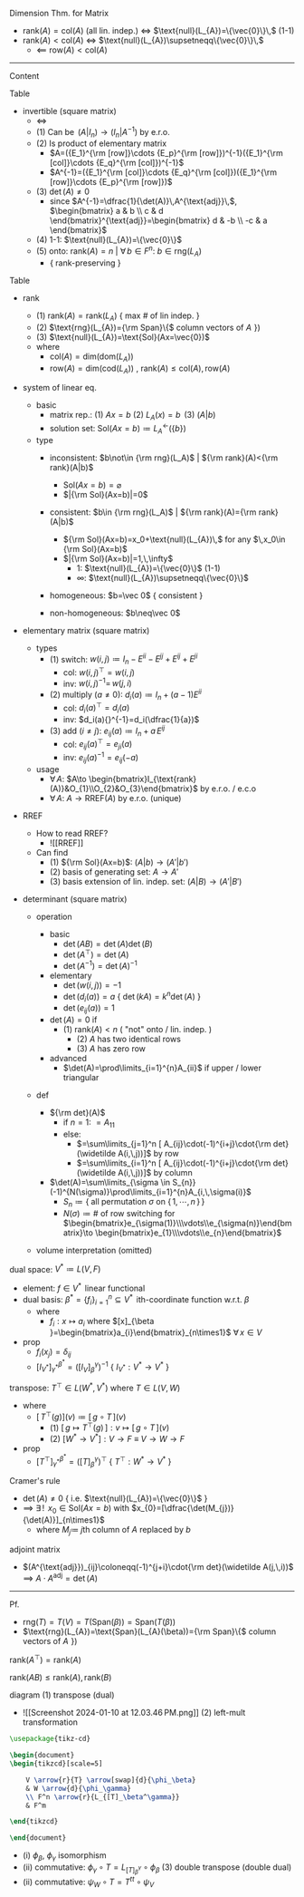
Dimension Thm. for Matrix
- $\text{rank}(A)=\text{col}(A)$ (all lin. indep.) $\iff$ $\text{null}(L_{A})=\{\vec{0}\}\,$ (1-1)
- $\text{rank}(A)<\text{col}(A)$ $\iff$ $\text{null}(L_{A})\supsetneqq\{\vec{0}\}\,$
	- $\impliedby$ $\text{row}(A)<\text{col}(A)$

---

Content


Table
- invertible (square matrix)
	- $\iff$ 
	- (1) Can be $\,(A|I_{n})\to(I_{n}|A^{-1})$  by e.r.o.
	- (2) Is product of elementary matrix
		- $A=({E_1}^{\rm [row]}\cdots {E_p}^{\rm [row]})^{-1}({E_1}^{\rm [col]}\cdots {E_q}^{\rm [col]})^{-1}$
		- $A^{-1}=({E_1}^{\rm [col]}\cdots {E_q}^{\rm [col]})({E_1}^{\rm [row]}\cdots {E_p}^{\rm [row]})$
	- (3) $\det(A)\neq 0$
		- since  $A^{-1}=\dfrac{1}{\det(A)}\,A^{\text{adj}}\,$, $\begin{bmatrix} a & b \\ c & d \end{bmatrix}^{\text{adj}}=\begin{bmatrix} d & -b \\ -c & a \end{bmatrix}$
	- (4) 1-1:   $\text{null}(L_{A})=\{\vec{0}\}$
	- (5) onto:  $\text{rank}(A)=n$ | $\forall\,b \in F^{n}$: $b\in \text{rng}(L_{A})$
		- { rank-preserving }

Table
- rank
	- (1) $\text{rank}(A)=\text{rank}(L_{A})$   { max $\#$ of lin indep. }
	- (2) $\text{rng}(L_{A})={\rm Span}\{$ column vectors of $A\,\,\})$ 
	- (3) $\text{null}(L_{A})=\text{Sol}(Ax=\vec{0})$ 
	- where
		- $\text{col}(A)=\text{dim}(\text{dom}(L_{A}))$
		- $\text{row}(A)=\text{dim}(\text{cod}(L_{A}))$ ,  $\text{rank}(A)\leq \text{col}(A),\,\text{row}(A)$
	
- system of linear eq.
	- basic
		- matrix rep.:  (1) $Ax=b$  (2) $L_{A}(x)=b\,$ (3) $(A|b)$
		- solution set:  $\text{Sol}(Ax=b)\coloneqq L_{A}^{\leftarrow}(\{b\})$
	- type
		- inconsistent:  $b\not\in {\rm rng}(L_A)$ | ${\rm rank}(A)<{\rm rank}(A|b)$
			- $\text{Sol}(Ax=b)=\varnothing$
			- $|{\rm Sol}(Ax=b)|=0$
		- consistent:    $b\in {\rm rng}(L_A)$ | ${\rm rank}(A)={\rm rank}(A|b)$
			- ${\rm Sol}(Ax=b)=x_0+\text{null}(L_{A})\,$ for any $\,x_0\in {\rm Sol}(Ax=b)$
			- $|{\rm Sol}(Ax=b)|=1,\,\infty$
				- $1$:   $\text{null}(L_{A})=\{\vec{0}\}$  (1-1)
				- $\infty$:  $\text{null}(L_{A})\supsetneqq\{\vec{0}\}$
			
		- homogeneous:      $b=\vec 0$  { consistent }
		- non-homogeneous:  $b\neq\vec 0$
	
- elementary matrix (square matrix)
	- types
		- (1) switch:  $w(i,\,j)\coloneqq I_n-E^{ii}-E^{jj}+E^{ij}+E^{ji}$
			- col: $w(i,\,j)^{\top}=w(i,\,j)$
			- inv: $w(i,\,j)^{-1}=\,w(j,\,i)$
		- (2) multiply ($a\neq 0$):  $d_i(a)\coloneqq I_n+(a-1)E^{ii}\,$
			- col: $d_{i}(a){^{\top}}=d_{i}(a)$
			- inv: $d_i(a){}^{-1}=d_i(\dfrac{1}{a})$
		- (3) add ($i\neq j$):   $e_{ij}(a)\coloneqq I_n+a\,E^{ij}\;$
			- col: $e_{ij}(a){^{\top}}=e_{ji}(a)$
			- inv: $e_{ij}(a)^{-1}=e_{ij}(-a)$
	- usage
		- $\forall\,A$:  $A\to \begin{bmatrix}I_{\text{rank}(A)}&O_{1}\\O_{2}&O_{3}\end{bmatrix}$  by  e.r.o. / e.c.o
		- $\forall\,A$:  $A\to \text{RREF}(A)$  by  e.r.o. (unique)
	
- RREF
	- How to read RREF?
		- ![[RREF]]
	- Can find
		- (1) ${\rm Sol}(Ax=b)$:  $(A|b)\to(A'|b')$
		- (2) basis of generating set:  $A\to A'$
		- (3) basis extension of lin. indep. set:  $(A|B)\to(A'|B')$

- determinant (square matrix)
	- operation
		- basic
			- $\det(AB)=\det(A)\det(B)$
			- $\det(A^{\top})=\det(A)$
			- $\det(A^{-1})=\det(A)^{-1}$
		- elementary
			- $\det(w(i,\,j))=-1$
			- $\det(d_{i}(a))=a$  { $\det(kA)=k^{n}\det(A)$ }
			- $\det(e_{ij}(a))=1$
		- $\det(A)=0$  if
			- (1) $\text{rank}(A)<n$  ( "not" onto / lin. indep. )
				- (2) $A$ has two identical rows
				- (3) $A$ has zero row
		- advanced
			- $\det(A)=\prod\limits_{i=1}^{n}A_{ii}$  if  upper / lower triangular
	- def
		- ${\rm det}(A)$
			- if $n=1$:  $=A_{11}$  
			- else:
				- $=\sum\limits_{j=1}^n [ A_{ij}\cdot(-1)^{i+j}\cdot{\rm det}(\widetilde A(i,\,j))]$  by row
				- $=\sum\limits_{i=1}^n [ A_{ij}\cdot(-1)^{i+j}\cdot{\rm det}(\widetilde A(i,\,j))]$  by column
		- $\det(A)=\sum\limits_{\sigma \in S_{n}}(-1)^{N(\sigma)}\prod\limits_{i=1}^{n}A_{i,\,\sigma(i)}$
			- $S_{n}\coloneqq\{\;$all permutation $\sigma$ on $\{\,1,\,\cdots,\,n\,\}\,\}$
			- ${N(\sigma)}\coloneqq\#$ of row switching for $\begin{bmatrix}e_{\sigma(1)}\\\vdots\\e_{\sigma(n)}\end{bmatrix}\to \begin{bmatrix}e_{1}\\\vdots\\e_{n}\end{bmatrix}$
		
	- volume interpretation (omitted)



dual space:  $V^{*}\coloneqq L(V,\,F)\,$
- element:     $f\in V^{*}\,$ linear functional
- dual basis:  $\beta ^{*}=\big\{f_{i}\big\}_{i=1}^{n}\subseteq V^{*}\,$ ith-coordinate function w.r.t. $\beta$
	- where
		- $f_{i}:x\mapsto a_{i}$  where  $[x]_{\beta }=\begin{bmatrix}a_{i}\end{bmatrix}_{n\times1}$  $\forall\,x \in V$
- prop
	- $f_{i}(x_{j})=\delta_{ij}$
	- $[I_{V^{*}}]_{\gamma^{*}}^{\beta^{*}}=([I_{V}]_{\beta}^{\gamma})^{-1}$  { $I_{V^{*}}:V^{*}\to V^{*}$ }


transpose:  $T^{\top}\in L(W^{*},\,V^{*})$  where  $T \in L(V,\,W)$
- where
	- $[\,T^{\top}(g)](v)\coloneqq [\,g\circ T\,](v)$
		- (1) $[\,g\mapsto T^{\top}(g)\,]:v\mapsto [\,g\circ T\,](v)$
		- (2) $[W^{*}\to V^{*}]:V\to F$  $\equiv$  $V\to W\to F$
- prop
	- $[T^{\top}]_{\gamma^{*}}^{\beta^{*}}=([T]_{\beta}^{\gamma})^{\top}$  { $T^{\top}:W^{*}\to V^{*}$ }

Cramer's rule
- $\det(A)\neq 0$  { i.e. $\text{null}(L_{A})=\{\vec{0}\}$ }
- $\implies$ $\exists\,!\,$ $x_{0}\in \text{Sol}(Ax=b)$  with  $x_{0}=[\dfrac{\det(M_{j})}{\det(A)}]_{n\times1}$
	- where  $M_{j}\coloneqq$  $j$th column of $A$ replaced by $b$
 
adjoint matrix
- $(A^{\text{adj}})_{ij}\coloneqq(-1)^{j+i}\cdot{\rm det}(\widetilde A(j,\,i))$ $\implies$ $A\cdot A^{\text{adj}}=\det(A)$


---

Pf.
- $\text{rng}(T)=T(V)=T(\text{Span}(\beta ))=\text{Span}(T(\beta))$
- $\text{rng}(L_{A})=\text{Span}(L_{A}(\beta))={\rm Span}\{$ column vectors of $A\,\,\})$

$\text{rank}(A^{\top})=\text{rank}(A)$

$\text{rank}(AB)\leq \text{rank}(A),\,\text{rank}(B)$


diagram
(1) transpose (dual)
-  ![[Screenshot 2024-01-10 at 12.03.46 PM.png]]
(2) left-mult transformation
```tikz
\usepackage{tikz-cd}

\begin{document}
\begin{tikzcd}[scale=5]

    V \arrow{r}{T} \arrow[swap]{d}{\phi_\beta}
    & W \arrow{d}{\phi_\gamma}
    \\ F^n \arrow{r}{L_{[T]_\beta^\gamma}}
    & F^m

\end{tikzcd}

\end{document} 
```
- (i)  $\phi_\beta$, $\phi_\gamma$ isomorphism
- (ii) commutative:  $\phi_\gamma\circ T=L_{[T]_\beta^\gamma}\circ \phi_\beta$
(3) double transpose (double dual)
- (ii) commutative:  $\psi_{W}\circ T=T^{tt}\circ\psi_{V}$